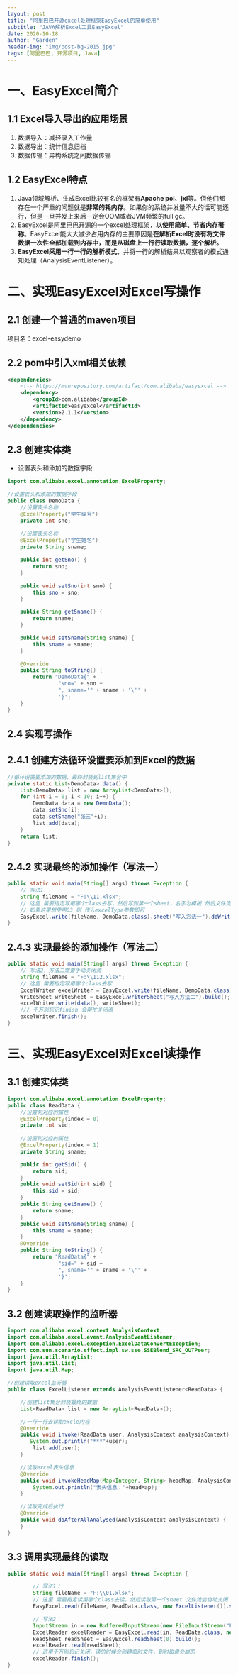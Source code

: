 ```yaml
---
layout: post
title: "阿里巴巴开源excel处理框架EasyExcel的简单使用"
subtitle: "JAVA解析Excel工具EasyExcel"
date: 2020-10-18
author: "Garden"
header-img: "img/post-bg-2015.jpg"
tags: [阿里巴巴, 开源项目, Java]
---
```

# 一、EasyExcel简介
## 1.1 Excel导入导出的应用场景
1. 数据导入：减轻录入工作量
2. 数据导出：统计信息归档
3. 数据传输：异构系统之间数据传输

## 1.2 EasyExcel特点
1. Java领域解析、生成Excel比较有名的框架有**Apache poi**、**jxl**等。但他们都存在一个严重的问题就是**非常的耗内存**。如果你的系统并发量不大的话可能还行，但是一旦并发上来后一定会OOM或者JVM频繁的full gc。
2. EasyExcel是阿里巴巴开源的一个excel处理框架，**以使用简单、节省内存著称**。EasyExcel能大大减少占用内存的主要原因是**在解析Excel时没有将文件数据一次性全部加载到内存中，而是从磁盘上一行行读取数据，逐个解析。**
3. **EasyExcel采用一行一行的解析模式**，并将一行的解析结果以观察者的模式通知处理（AnalysisEventListener）。

# 二、实现EasyExcel对Excel写操作
## 2.1 创建一个普通的maven项目
项目名：excel-easydemo
## 2.2 pom中引入xml相关依赖

```xml
<dependencies>
    <!-- https://mvnrepository.com/artifact/com.alibaba/easyexcel -->
    <dependency>
        <groupId>com.alibaba</groupId>
        <artifactId>easyexcel</artifactId>
        <version>2.1.1</version>
    </dependency>
</dependencies>
```
## 2.3 创建实体类
* 设置表头和添加的数据字段

```java
import com.alibaba.excel.annotation.ExcelProperty;

//设置表头和添加的数据字段
public class DemoData {
    //设置表头名称
    @ExcelProperty("学生编号")
    private int sno;
    
	//设置表头名称
    @ExcelProperty("学生姓名")
    private String sname;

    public int getSno() {
        return sno;
    }

    public void setSno(int sno) {
        this.sno = sno;
    }

    public String getSname() {
        return sname;
    }

    public void setSname(String sname) {
        this.sname = sname;
    }

    @Override
    public String toString() {
        return "DemoData{" +
                "sno=" + sno +
                ", sname='" + sname + '\'' +
                '}';
    }
}
```
## 2.4 实现写操作
## 2.4.1 创建方法循环设置要添加到Excel的数据

```java
//循环设置要添加的数据，最终封装到list集合中
private static List<DemoData> data() {
    List<DemoData> list = new ArrayList<DemoData>();
    for (int i = 0; i < 10; i++) {
        DemoData data = new DemoData();
        data.setSno(i);
        data.setSname("张三"+i);
        list.add(data);
    }
    return list;
}
```

## 2.4.2 实现最终的添加操作（写法一）

```java
public static void main(String[] args) throws Exception {
    // 写法1
    String fileName = "F:\\11.xlsx";
    // 这里 需要指定写用哪个class去写，然后写到第一个sheet，名字为模板 然后文件流会自动关闭
    // 如果这里想使用03 则 传入excelType参数即可
    EasyExcel.write(fileName, DemoData.class).sheet("写入方法一").doWrite(data());
}
```

## 2.4.3 实现最终的添加操作（写法二）

```java
public static void main(String[] args) throws Exception {
    // 写法2，方法二需要手动关闭流
    String fileName = "F:\\112.xlsx";
    // 这里 需要指定写用哪个class去写
    ExcelWriter excelWriter = EasyExcel.write(fileName, DemoData.class).build();
    WriteSheet writeSheet = EasyExcel.writerSheet("写入方法二").build();
    excelWriter.write(data(), writeSheet);
    /// 千万别忘记finish 会帮忙关闭流
    excelWriter.finish();
}
```

# 三、实现EasyExcel对Excel读操作
## 3.1 创建实体类

```java
import com.alibaba.excel.annotation.ExcelProperty;
public class ReadData {
    //设置列对应的属性
    @ExcelProperty(index = 0)
    private int sid;
    
    //设置列对应的属性
    @ExcelProperty(index = 1)
    private String sname;

    public int getSid() {
        return sid;
    }
    public void setSid(int sid) {
        this.sid = sid;
    }
    public String getSname() {
        return sname;
    }
    public void setSname(String sname) {
        this.sname = sname;
    }
    @Override
    public String toString() {
        return "ReadData{" +
                "sid=" + sid +
                ", sname='" + sname + '\'' +
                '}';
    }
}
```

## 3.2 创建读取操作的监听器

```java
import com.alibaba.excel.context.AnalysisContext;
import com.alibaba.excel.event.AnalysisEventListener;
import com.alibaba.excel.exception.ExcelDataConvertException;
import com.sun.scenario.effect.impl.sw.sse.SSEBlend_SRC_OUTPeer;
import java.util.ArrayList;
import java.util.List;
import java.util.Map;

//创建读取excel监听器
public class ExcelListener extends AnalysisEventListener<ReadData> {

    //创建list集合封装最终的数据
    List<ReadData> list = new ArrayList<ReadData>();

    //一行一行去读取excle内容
    @Override
    public void invoke(ReadData user, AnalysisContext analysisContext) {
       System.out.println("***"+user);
        list.add(user);
    }

    //读取excel表头信息
    @Override
    public void invokeHeadMap(Map<Integer, String> headMap, AnalysisContext context) {
        System.out.println("表头信息："+headMap);
    }

    //读取完成后执行
    @Override
    public void doAfterAllAnalysed(AnalysisContext analysisContext) {
    }
}
```

## 3.3 调用实现最终的读取

```java
public static void main(String[] args) throws Exception {

        // 写法1：
        String fileName = "F:\\01.xlsx";
        // 这里 需要指定读用哪个class去读，然后读取第一个sheet 文件流会自动关闭
        EasyExcel.read(fileName, ReadData.class, new ExcelListener()).sheet().doRead();

        // 写法2：
        InputStream in = new BufferedInputStream(new FileInputStream("F:\\01.xlsx"));
        ExcelReader excelReader = EasyExcel.read(in, ReadData.class, new ExcelListener()).build();
        ReadSheet readSheet = EasyExcel.readSheet(0).build();
        excelReader.read(readSheet);
        // 这里千万别忘记关闭，读的时候会创建临时文件，到时磁盘会崩的
        excelReader.finish();
}
```
